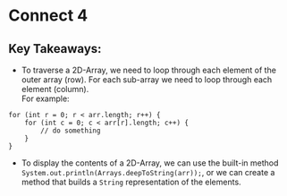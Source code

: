 # Connect 4

## Key Takeaways:
- To traverse a 2D-Array, we need to loop through each element of the outer array (row). For each sub-array we need to loop through each element (column).
<br> For example:
```
for (int r = 0; r < arr.length; r++) {
    for (int c = 0; c < arr[r].length; c++) {
        // do something
    }
}
```

- To display the contents of a 2D-Array, we can use the built-in method `System.out.println(Arrays.deepToString(arr));`, or we can create a method that builds a `String` representation of the elements.
